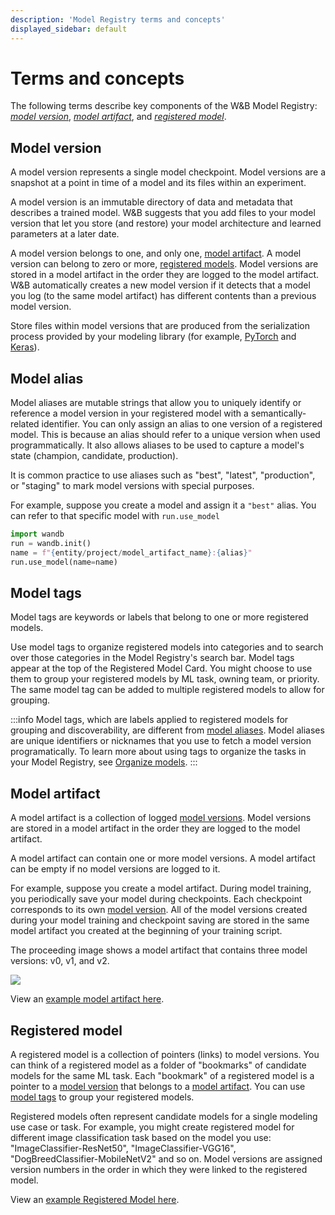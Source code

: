 ```yaml
---
description: 'Model Registry terms and concepts'
displayed_sidebar: default
---
```


# Terms and concepts

<head>
  <title>Model Registry terms and concepts</title>
</head>

The following terms describe key components of the W&B Model Registry: [*model version*](#model-version), [*model artifact*](#model-artifact), and [*registered model*](#registered-model).

## Model version
A model version represents a single model checkpoint. Model versions are a snapshot at a point in time of a model and its files within an experiment. 

A model version is an immutable directory of data and metadata that describes a trained model. W&B suggests that you add files to your model version that let you store (and restore) your model architecture and learned parameters at a later date. 

A model version belongs to one, and only one, [model artifact](#model-artifact). A model version can belong to zero or more, [registered models](#registered-model). Model versions are stored in a model artifact in the order they are logged to the model artifact. W&B automatically creates a new model version if it detects that a model you log (to the same model artifact) has different contents than a previous model version.

Store files within model versions that are produced from the serialization process provided by your modeling library (for example, [PyTorch](https://pytorch.org/tutorials/beginner/saving\_loading\_models.html) and [Keras](https://www.tensorflow.org/guide/keras/save\_and\_serialize)).

<!-- [INSERT IMAGE] -->

## Model alias

Model aliases are mutable strings that allow you to uniquely identify or reference a model version in your registered model with a semantically-related identifier. You can only assign an alias to one version of a registered model. This is because an alias should refer to a unique version when used programmatically. It also allows aliases to be used to capture a model's state (champion, candidate, production).

It is common practice to use aliases such as  "best", "latest", "production", or "staging" to mark model versions with special purposes.

For example, suppose you create a model and assign it a `"best"` alias. You can refer to that specific model with `run.use_model` 

```python
import wandb
run = wandb.init()
name = f"{entity/project/model_artifact_name}:{alias}"
run.use_model(name=name)
```

## Model tags
Model tags are keywords or labels that belong to one or more registered models.

Use model tags to organize registered models into categories and to search over those categories in the Model Registry's search bar. Model tags appear at the top of the Registered Model Card. You might choose to use them to group your registered models by ML task, owning team, or priority. The same model tag can be added to multiple registered models to allow for grouping. 

:::info
Model tags, which are labels applied to registered models for grouping and discoverability, are different from [model aliases](#model-alias). Model aliases are unique identifiers or nicknames that you use to fetch a model version programatically. To learn more about using tags to organize the tasks in your Model Registry, see [Organize models](./organize-models.md).
:::


## Model artifact
A model artifact is a collection of logged [model versions](#model-version). Model versions are stored in a model artifact in the order they are logged to the model artifact. 

A model artifact can contain one or more model versions. A model artifact can be empty if no model versions are logged to it. 

For example, suppose you create a model artifact. During model training, you periodically save your model during checkpoints. Each checkpoint corresponds to its own [model version](#model-version). All of the model versions created during your model training and checkpoint saving are stored in the same model artifact you created at the beginning of your training script.

<!-- and will be assigned a version number depending on the sequence in which they were logged. A new version is automatically created when the contents of the latest version that was logged has changed.  -->


The proceeding image shows a model artifact that contains three model versions: v0, v1, and v2.

![](@site/static/images/models/mr1c.png)

View an [example model artifact here](https://wandb.ai/timssweeney/model\_management\_docs\_official\_v0/artifacts/model/mnist-zws7gt0n).

## Registered model
A registered model is a collection of pointers (links) to model versions. You can think of a registered model as a folder of "bookmarks" of candidate models for the same ML task. Each "bookmark" of a registered model is a pointer to a [model version](#model-version) that belongs to a [model artifact](#model-artifact). You can use [model tags](#model-tags) to group your registered models. 

Registered models often represent candidate models for a single modeling use case or task. For example, you might create registered model for different image classification task based on the model you use: "ImageClassifier-ResNet50", "ImageClassifier-VGG16", "DogBreedClassifier-MobileNetV2" and so on. Model versions are assigned version numbers in the order in which they were linked to the registered model.


View an [example Registered Model here](https://wandb.ai/reviewco/registry/model?selectionPath=reviewco%2Fmodel-registry%2FFinetuned-Review-Autocompletion&view=versions).

